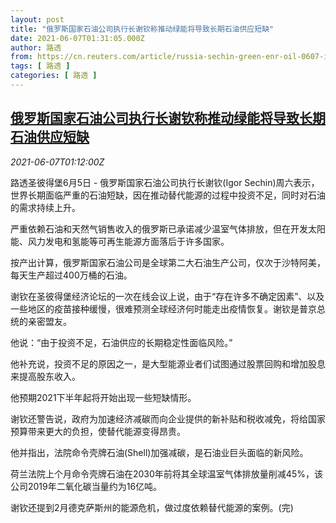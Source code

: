 ```yaml
---
layout: post
title: "俄罗斯国家石油公司执行长谢钦称推动绿能将导致长期石油供应短缺"
date: 2021-06-07T01:31:05.000Z
author: 路透
from: https://cn.reuters.com/article/russia-sechin-green-enr-oil-0607-idCNKCS2DJ02R
tags: [ 路透 ]
categories: [ 路透 ]
---
```

<!--1623029465000-->
[俄罗斯国家石油公司执行长谢钦称推动绿能将导致长期石油供应短缺](https://cn.reuters.com/article/russia-sechin-green-enr-oil-0607-idCNKCS2DJ02R)
------

<div>
<div><i>2021-06-07T01:12:00Z</i></div><p>路透圣彼得堡6月5日 - 俄罗斯国家石油公司执行长谢钦(Igor Sechin)周六表示，世界长期面临严重的石油短缺，因在推动替代能源的过程中投资不足，同时对石油的需求持续上升。</p><p>严重依赖石油和天然气销售收入的俄罗斯已承诺减少温室气体排放，但在开发太阳能、风力发电和氢能等可再生能源方面落后于许多国家。</p><p>按产出计算，俄罗斯国家石油公司是全球第二大石油生产公司，仅次于沙特阿美，每天生产超过400万桶的石油。</p><p>谢钦在圣彼得堡经济论坛的一次在线会议上说，由于“存在许多不确定因素”、以及一些地区的疫苗接种缓慢，很难预测全球经济何时能走出疫情恢复。谢钦是普京总统的亲密盟友。</p><p>他说：“由于投资不足，石油供应的长期稳定性面临风险。”</p><p>他补充说，投资不足的原因之一，是大型能源业者们试图通过股票回购和增加股息来提高股东收入。</p><p>他预期2021下半年起将开始出现一些短缺情形。</p><p>谢钦还警告说，政府为加速经济减碳而向企业提供的新补贴和税收减免，将给国家预算带来更大的负担，使替代能源变得昂贵。</p><p>他并指出，法院命令壳牌石油(Shell)加强减碳，是石油业巨头面临的新风险。</p><p>荷兰法院上个月命令壳牌石油在2030年前将其全球温室气体排放量削减45%，该公司2019年二氧化碳当量约为16亿吨。</p><p>谢钦还提到2月德克萨斯州的能源危机，做过度依赖替代能源的案例。(完)</p>
</div>
